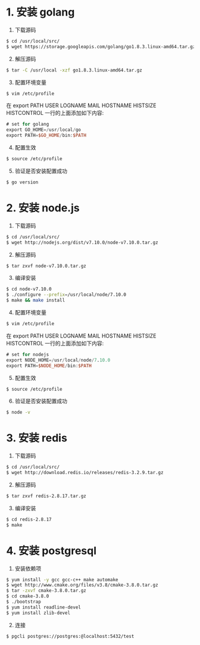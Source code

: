 # 1. 安装 golang
1. 下载源码
```sh
$ cd /usr/local/src/
$ wget https://storage.googleapis.com/golang/go1.8.3.linux-amd64.tar.gz
```
2. 解压源码
```sh
$ tar -C /usr/local -xzf go1.8.3.linux-amd64.tar.gz
```
3. 配置环境变量
```sh
$ vim /etc/profile
```
在 export PATH USER LOGNAME MAIL HOSTNAME HISTSIZE HISTCONTROL 一行的上面添加如下内容:
```v
# set for golang
export GO_HOME=/usr/local/go
export PATH=$GO_HOME/bin:$PATH
```
4. 配置生效
```sh
$ source /etc/profile
```
5. 验证是否安装配置成功
```sh
$ go version
```

# 2. 安装 node.js
1. 下载源码
```sh
$ cd /usr/local/src/
$ wget http://nodejs.org/dist/v7.10.0/node-v7.10.0.tar.gz
```
2. 解压源码
```sh
$ tar zxvf node-v7.10.0.tar.gz
```
3. 编译安装
```sh
$ cd node-v7.10.0
$ ./configure --prefix=/usr/local/node/7.10.0
$ make && make install
```
4. 配置环境变量
```sh
$ vim /etc/profile
```
在 export PATH USER LOGNAME MAIL HOSTNAME HISTSIZE HISTCONTROL 一行的上面添加如下内容:
```v
# set for nodejs
export NODE_HOME=/usr/local/node/7.10.0
export PATH=$NODE_HOME/bin:$PATH
```
5. 配置生效
```sh
$ source /etc/profile
```
6. 验证是否安装配置成功
```sh
$ node -v
```
# 3. 安装 redis
1. 下载源码
```sh
$ cd /usr/local/src/
$ wget http://download.redis.io/releases/redis-3.2.9.tar.gz
```
2. 解压源码
```sh
$ tar zxvf redis-2.8.17.tar.gz
```
3. 编译安装
```sh
$ cd redis-2.8.17
$ make
```
# 4. 安装 postgresql
1. 安装依赖项
```sh
$ yum install -y gcc gcc-c++ make automake 
$ wget http://www.cmake.org/files/v3.8/cmake-3.8.0.tar.gz
$ tar -zxvf cmake-3.8.0.tar.gz
$ cd cmake-3.8.0
$ ./bootstrap
$ yum install readline-devel
$ yum install zlib-devel
```
2. 连接
```
$ pgcli postgres://postgres:@localhost:5432/test
```
